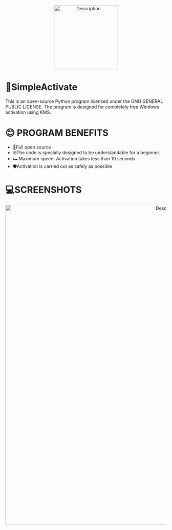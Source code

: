 
<p align="center">
  <img src="https://i125.fastpic.org/big/2025/0520/bb/ee51ee41a0aab790cf5455a392330abb.png" alt="Description" width="200" />
</p>

# 🔑SimpleActivate
This is an open-source Python program licensed under the GNU GENERAL PUBLIC LICENSE. The program is designed for completely free Windows activation using KMS.

# 😊 PROGRAM BENEFITS
* 📜Full open source
* 🤓The code is specially designed to be understandable for a beginner.
* 🏎️Maximum speed. Activation takes less than 10 seconds
* 🛡️Activation is carried out as safely as possible

# 💻SCREENSHOTS
<p align="center">
  <img src="https://i125.fastpic.org/big/2025/0520/a6/49bad3fc5c31477ecbaab17dbd1831a6.png" alt="Description" width="1000" />
</p>
